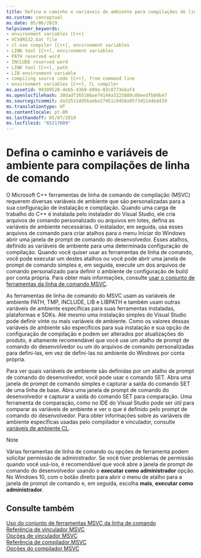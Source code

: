 ```yaml
---
title: Defina o caminho e variáveis de ambiente para compilações de linha de comando
ms.custom: conceptual
ms.date: 05/06/2019
helpviewer_keywords:
- environment variables [C++]
- VCVARS32.bat file
- cl.exe compiler [C++], environment variables
- LINK tool [C++], environment variables
- PATH reserved word
- INCLUDE reserved word
- LINK tool [C++], path
- LIB environment variable
- compiling source code [C++], from command line
- environment variables [C++], CL compiler
ms.assetid: 99389528-deb5-43b9-b99a-03c8773ebaf4
ms.openlocfilehash: 30dadf365186ae74144a3225889c08eedfb89b47
ms.sourcegitcommit: da32511dd5baebe27451c0458a95f345144bd439
ms.translationtype: HT
ms.contentlocale: pt-BR
ms.lasthandoff: 05/07/2019
ms.locfileid: "65217609"
---
```

# <a name="set-the-path-and-environment-variables-for-command-line-builds"></a>Defina o caminho e variáveis de ambiente para compilações de linha de comando

O Microsoft C++ ferramentas de linha de comando de compilação (MSVC) requerem diversas variáveis de ambiente que são personalizadas para a sua configuração de instalação e compilação. Quando uma carga de trabalho do C++ é instalada pelo instalador do Visual Studio, ele cria arquivos de comando personalizado ou arquivos em lotes, defina as variáveis de ambiente necessárias. O instalador, em seguida, usa esses arquivos de comando para criar atalhos para o menu Iniciar do Windows abrir uma janela de prompt de comando do desenvolvedor. Esses atalhos, definido as variáveis de ambiente para uma determinada configuração de compilação. Quando você quiser usar as ferramentas de linha de comando, você pode executar um destes atalhos ou você pode abrir uma janela de prompt de comando simples e, em seguida, execute um dos arquivos de comando personalizado para definir o ambiente de configuração de build por conta própria. Para obter mais informações, consulte [usar o conjunto de ferramentas da linha de comando MSVC](building-on-the-command-line.md).

As ferramentas de linha de comando do MSVC usam as variáveis de ambiente PATH, TMP, INCLUDE, LIB e LIBPATH e também usam outras variáveis de ambiente específicas para suas ferramentas instaladas, plataformas e SDKs. Até mesmo uma instalação simples do Visual Studio pode definir vinte ou mais variáveis de ambiente. Como os valores dessas variáveis de ambiente são específicos para sua instalação e sua opção de configuração de compilação e podem ser alterados por atualizações do produto, é altamente recomendável que você use um atalho de prompt de comando do desenvolvedor ou um do arquivos de comando personalizadas para defini-las, em vez de defini-las no ambiente do Windows por conta própria.

Para ver quais variáveis de ambiente são definidas por um atalho de prompt de comando do desenvolvedor, você pode usar o comando SET. Abra uma janela de prompt de comando simples e capturar a saída do comando SET de uma linha de base. Abra uma janela de prompt de comando do desenvolvedor e capturar a saída do comando SET para comparação. Uma ferramenta de comparação, como no IDE do Visual Studio pode ser útil para comparar as variáveis de ambiente e ver o que é definido pelo prompt de comando do desenvolvedor. Para obter informações sobre as variáveis de ambiente específicas usadas pelo compilador e vinculador, consulte [variáveis de ambiente CL](reference/cl-environment-variables.md).

> [!NOTE]
>  Várias ferramentas de linha de comando ou opções de ferramenta podem solicitar permissão de administrador. Se você tiver problemas de permissão quando você usá-los, é recomendável que você abre a janela de prompt de comando do desenvolvedor usando o **executar como administrador** opção. No Windows 10, com o botão direito para abrir o menu de atalho para a janela de prompt de comando e, em seguida, escolha **mais**, **executar como administrador**.

## <a name="see-also"></a>Consulte também

[Uso do conjunto de ferramentas MSVC da linha de comando](building-on-the-command-line.md)<br/>
[Referência de vinculador MSVC](reference/linking.md)<br/>
[Opções de vinculador MSVC](reference/linker-options.md)<br/>
[Referência de compilador MSVC](reference/compiling-a-c-cpp-program.md)<br/>
[Opções do compilador MSVC](reference/compiler-options.md)
